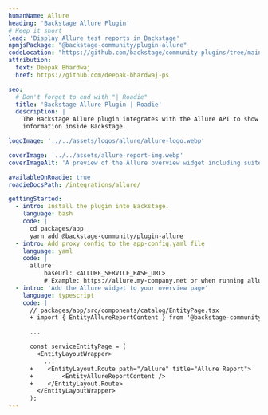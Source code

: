 ```yaml
---
humanName: Allure
heading: 'Backstage Allure Plugin'
# Keep it short
lead: 'Display Allure test reports in Backstage'
npmjsPackage: "@backstage-community/plugin-allure"
codeLocation: "https://github.com/backstage/community-plugins/tree/main/workspaces/allure/plugins/allure"
attribution:
  text: Deepak Bhardwaj
  href: https://github.com/deepak-bhardwaj-ps

seo:
  # Don't forget to end with "| Roadie"
  title: 'Backstage Allure Plugin | Roadie'
  description: |
    The Backstage Allure plugin integrates with the Allure API to show report
    information inside Backstage.

logoImage: '../../assets/logos/allure/allure-logo.webp'

coverImage: '../../assets/allure-report-img.webp'
coverImageAlt: 'A preview of the Allure overview widget including suites and environments.'

availableOnRoadie: true
roadieDocsPath: /integrations/allure/

gettingStarted:
  - intro: Install the plugin into Backstage.
    language: bash
    code: |
      cd packages/app
      yarn add @backstage-community/plugin-allure
  - intro: Add proxy config to the app-config.yaml file
    language: yaml
    code: |
      allure:
          baseUrl: <ALLURE_SERVICE_BASE_URL>
          # Example: https://allure.my-company.net or when running allure locally, http://localhost:5050/allure-docker-service
  - intro: 'Add the Allure widget to your overview page'
    language: typescript
    code: |
      // packages/app/src/components/catalog/EntityPage.tsx
      + import { EntityAllureReportContent } from '@backstage-community/plugin-allure';

      ...

      const serviceEntityPage = (
        <EntityLayoutWrapper>
          ...
      +    <EntityLayout.Route path="/allure" title="Allure Report">
      +        <EntityAllureReportContent />
      +    </EntityLayout.Route>
        </EntityLayoutWrapper>
      );
---
```

